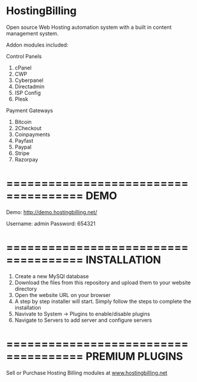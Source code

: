 # HostingBilling
Open source Web Hosting automation system with a built in content management system.

Addon modules included:

Control Panels
1. cPanel
2. CWP
3. Cyberpanel
4. Directadmin
5. ISP Config
6. Plesk

Payment Gateways
1. Bitcoin
2. 2Checkout
3. Coinpayments
4. Payfast
5. Paypal
6. Stripe
7. Razorpay

=====================================
DEMO
=====================================

Demo: http://demo.hostingbilling.net/

Username: admin
Password: 654321



=====================================
INSTALLATION
=====================================

1. Create a new MySQl database
2. Download the files from this repository and upload them to your website directory 
3. Open the website URL on your browser
4. A step by step installer will start. Simply follow the steps to complete the installation
5. Navivate to System -> Plugins to enable/disable plugins
6. Navigate to Servers to add server and configure servers



=====================================
PREMIUM PLUGINS
=====================================

Sell or Purchase Hosting Billing modules at www.hostingbilling.net


